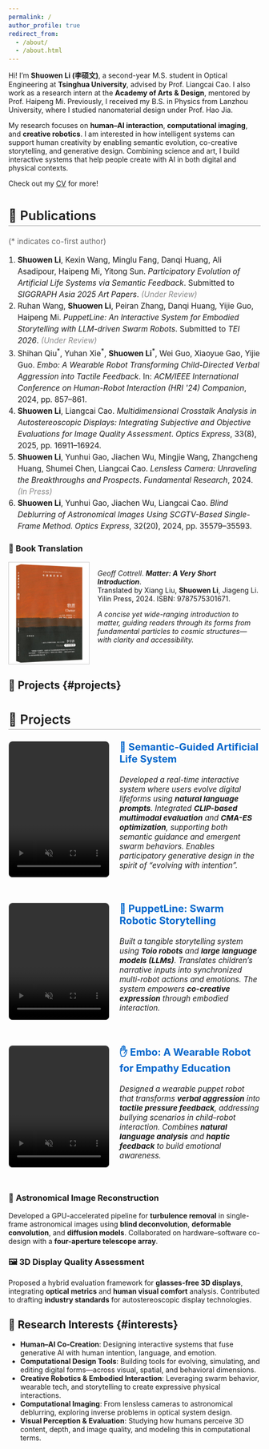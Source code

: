 ```yaml
---
permalink: /
author_profile: true
redirect_from: 
  - /about/
  - /about.html
---
```


Hi! I’m **Shuowen Li (李硕文)**, a second-year M.S. student in Optical Engineering at **Tsinghua University**, advised by Prof. Liangcai Cao. I also work as a research intern at the **Academy of Arts & Design**, mentored by Prof. Haipeng Mi. Previously, I received my B.S. in Physics from Lanzhou University, where I studied nanomaterial design under Prof. Hao Jia.

My research focuses on **human–AI interaction**, **computational imaging**, and **creative robotics**. I am interested in how intelligent systems can support human creativity by enabling semantic evolution, co-creative storytelling, and generative design. Combining science and art, I build interactive systems that help people create with AI in both digital and physical contexts.

Check out my [CV](../assets/CV_Shuowen_Li.pdf) for more!




<h2 style="font-size: 1.6rem; font-weight: 600; border-bottom: 2px solid #ccc; padding-bottom: 4px; margin-top: 40px;">📄 Publications</h2>
<p style="font-size: 0.95rem; color: #666;">(* indicates co-first author)</p>

<ol style="font-size: 0.96rem; line-height: 1.5; padding-left: 1.2em; margin-top: 6px;">
  <li><strong>Shuowen Li</strong>, Kexin Wang, Minglu Fang, Danqi Huang, Ali Asadipour, Haipeng Mi, Yitong Sun. <em>Participatory Evolution of Artificial Life Systems via Semantic Feedback</em>. Submitted to <em>SIGGRAPH Asia 2025 Art Papers</em>. <span style="color: #888;"><em>(Under Review)</em></span></li>
  <li>Ruhan Wang, <strong>Shuowen Li</strong>, Peiran Zhang, Danqi Huang, Yijie Guo, Haipeng Mi. <em>PuppetLine: An Interactive System for Embodied Storytelling with LLM-driven Swarm Robots</em>. Submitted to <em>TEI 2026</em>. <span style="color: #888;"><em>(Under Review)</em></span></li>
  <li>Shihan Qiu<sup>*</sup>, Yuhan Xie<sup>*</sup>, <strong>Shuowen Li</strong><sup>*</sup>, Wei Guo, Xiaoyue Gao, Yijie Guo. <em>Embo: A Wearable Robot Transforming Child-Directed Verbal Aggression into Tactile Feedback</em>. In: <em>ACM/IEEE International Conference on Human-Robot Interaction (HRI '24) Companion</em>, 2024, pp. 857–861.</li>
  <li><strong>Shuowen Li</strong>, Liangcai Cao. <em>Multidimensional Crosstalk Analysis in Autostereoscopic Displays: Integrating Subjective and Objective Evaluations for Image Quality Assessment</em>. <em>Optics Express</em>, 33(8), 2025, pp. 16911–16924.</li>
  <li><strong>Shuowen Li</strong>, Yunhui Gao, Jiachen Wu, Mingjie Wang, Zhangcheng Huang, Shumei Chen, Liangcai Cao. <em>Lensless Camera: Unraveling the Breakthroughs and Prospects</em>. <em>Fundamental Research</em>, 2024. <span style="color: #888;"><em>(In Press)</em></span></li>
  <li><strong>Shuowen Li</strong>, Yunhui Gao, Jiachen Wu, Liangcai Cao. <em>Blind Deblurring of Astronomical Images Using SCGTV-Based Single-Frame Method</em>. <em>Optics Express</em>, 32(20), 2024, pp. 35579–35593.</li>
</ol>




### 📘 Book Translation

<div style="display: flex; align-items: flex-start; gap: 16px; margin-top: 10px;">

  <img src="/images/matter_cover.jpg" alt="Matter book cover" style="width: 160px; height: auto; border: 1px solid #ccc;">

  <div>
    <p><em>Geoff Cottrell</em>. <strong><em>Matter: A Very Short Introduction</em></strong>.<br>
    Translated by Xiang Liu, <strong>Shuowen Li</strong>, Jiageng Li.<br>
    Yilin Press, 2024. ISBN: 9787575301671.</p>
    <p><em>A concise yet wide-ranging introduction to matter, guiding readers through its forms from fundamental particles to cosmic structures—with clarity and accessibility.</em></p>
  </div>

</div>



## 🧪 Projects {#projects}

<h2 style="font-size: 1.6rem; font-weight: 600; border-bottom: 2px solid #ccc; padding-bottom: 4px; margin-top: 40px;">🧪 Projects</h2>

<!-- Project Block -->
<div style="display: flex; gap: 20px; margin-bottom: 30px; padding-bottom: 20px; ">
  <video src="/videos/semantic_life.mp4" autoplay loop muted playsinline style="width: 200px; border-radius: 8px; border: 1px solid #ccc;"></video>
  <div>
    <h3 style="color: #0066cc; margin-top: 0; font-size: 1.25rem;">🧬 Semantic-Guided Artificial Life System</h3>
    <p style="font-style: italic; font-size: 0.95rem;">
      Developed a real-time interactive system where users evolve digital lifeforms using <strong>natural language prompts</strong>.
      Integrated <strong>CLIP-based multimodal evaluation</strong> and <strong>CMA-ES optimization</strong>, supporting both semantic guidance and emergent swarm behaviors.
      Enables participatory generative design in the spirit of “evolving with intention”.
    </p>
  </div>
</div>

<div style="display: flex; gap: 20px; margin-bottom: 30px; padding-bottom: 20px; ">
  <video src="/videos/toio.mp4" autoplay loop muted playsinline style="width: 200px; border-radius: 8px; border: 1px solid #ccc;"></video>
  <div>
    <h3 style="color: #0066cc; margin-top: 0; font-size: 1.25rem;">🤖 PuppetLine: Swarm Robotic Storytelling</h3>
    <p style="font-style: italic; font-size: 0.95rem;">
      Built a tangible storytelling system using <strong>Toio robots</strong> and <strong>large language models (LLMs)</strong>.
      Translates children’s narrative inputs into synchronized multi-robot actions and emotions.
      The system empowers <strong>co-creative expression</strong> through embodied interaction.
    </p>
  </div>
</div>

<div style="display: flex; gap: 20px; margin-bottom: 30px; padding-bottom: 20px; ">
  <video src="/videos/embo.mp4" autoplay loop muted playsinline style="width: 200px; border-radius: 8px; border: 1px solid #ccc;"></video>
  <div>
    <h3 style="color: #0066cc; margin-top: 0; font-size: 1.25rem;">✋ Embo: A Wearable Robot for Empathy Education</h3>
    <p style="font-style: italic; font-size: 0.95rem;">
      Designed a wearable puppet robot that transforms <strong>verbal aggression</strong> into <strong>tactile pressure feedback</strong>,
      addressing bullying scenarios in child–robot interaction.
      Combines <strong>natural language analysis</strong> and <strong>haptic feedback</strong> to build emotional awareness.
    </p>
  </div>
</div>



### 🌌 **Astronomical Image Reconstruction**

Developed a GPU-accelerated pipeline for **turbulence removal** in single-frame astronomical images using **blind deconvolution**, **deformable convolution**, and **diffusion models**. Collaborated on hardware–software co-design with a **four-aperture telescope array**.


### 🖼️ **3D Display Quality Assessment**

Proposed a hybrid evaluation framework for **glasses-free 3D displays**, integrating **optical metrics** and **human visual comfort** analysis. Contributed to drafting **industry standards** for autostereoscopic display technologies.




## 🎯 Research Interests {#interests}

* **Human–AI Co-Creation**: Designing interactive systems that fuse generative AI with human intention, language, and emotion.
* **Computational Design Tools**: Building tools for evolving, simulating, and editing digital forms—across visual, spatial, and behavioral dimensions.
* **Creative Robotics & Embodied Interaction**: Leveraging swarm behavior, wearable tech, and storytelling to create expressive physical interactions.
* **Computational Imaging**: From lensless cameras to astronomical deblurring, exploring inverse problems in optical system design.
* **Visual Perception & Evaluation**: Studying how humans perceive 3D content, depth, and image quality, and modeling this in computational terms.


